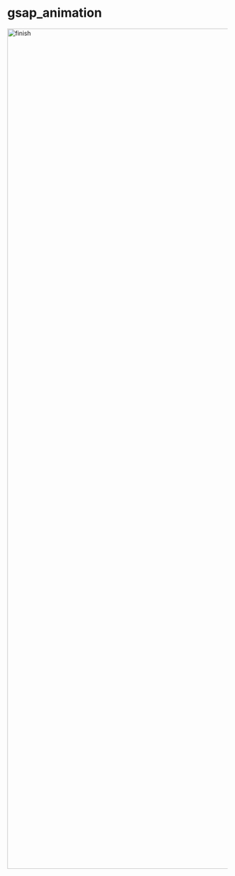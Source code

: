 # gsap_animation
<img width="1920" alt="finish" src="https://github.com/user-attachments/assets/2bc383ff-766d-47d4-bee2-251a80a4cdbb">
